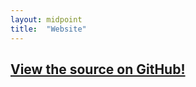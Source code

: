 ```yaml
---
layout: midpoint
title:  "Website"
---
```


<h2>
  <a class="item-link" href="https://github.com/drewgwallace/drewgwallace.github.io">
	View the source on GitHub!
  </a>
</h2>


